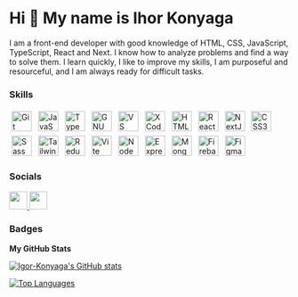 Hi 👋 My name is Ihor Konyaga
=============================

I am a front-end developer with good knowledge of HTML, CSS, JavaScript, TypeScript, React and Next. I know how to analyze problems and find a way to solve them. I learn quickly, I like to improve my skills, I am purposeful and resourceful, and I am always ready for difficult tasks.

### Skills

<p align="left">
  <a href="https://git-scm.com/" target="_blank" rel="noreferrer" style="text-decoration: none;">
    <img src="https://raw.githubusercontent.com/danielcranney/readme-generator/main/public/icons/skills/git-colored.svg" width="36" height="36" alt="Git" style="padding: 4px;" />
  </a>
  <a href="https://developer.mozilla.org/en-US/docs/Web/JavaScript" target="_blank" rel="noreferrer" style="text-decoration: none;">
    <img src="https://raw.githubusercontent.com/danielcranney/readme-generator/main/public/icons/skills/javascript-colored.svg" width="36" height="36" alt="JavaScript" style="padding: 4px;" />
  </a>
  <a href="https://www.typescriptlang.org/" target="_blank" rel="noreferrer" style="text-decoration: none;">
    <img src="https://raw.githubusercontent.com/danielcranney/readme-generator/main/public/icons/skills/typescript-colored.svg" width="36" height="36" alt="TypeScript" style="padding: 4px;" />
  </a>
  <a href="https://www.gnu.org/software/bash/" target="_blank" rel="noreferrer" style="text-decoration: none;">
    <img src="https://raw.githubusercontent.com/danielcranney/readme-generator/main/public/icons/skills/gnubash.svg" width="36" height="36" alt="GNU Bash" style="padding: 4px;" />
  </a>
  <a href="https://code.visualstudio.com/" target="_blank" rel="noreferrer" style="text-decoration: none;">
    <img src="https://raw.githubusercontent.com/danielcranney/readme-generator/main/public/icons/skills/visualstudiocode.svg" width="36" height="36" alt="VS Code" style="padding: 4px;" />
  </a>
  <a href="https://www.xcode.com" target="_blank" rel="noreferrer" style="text-decoration: none;">
    <img src="https://raw.githubusercontent.com/danielcranney/readme-generator/main/public/icons/skills/xcode.svg" width="36" height="36" alt="XCode" style="padding: 4px;" />
  </a>
  <a href="https://developer.mozilla.org/en-US/docs/Glossary/HTML5" target="_blank" rel="noreferrer" style="text-decoration: none;">
    <img src="https://raw.githubusercontent.com/danielcranney/readme-generator/main/public/icons/skills/html5-colored.svg" width="36" height="36" alt="HTML5" style="padding: 4px;" />
  </a>
  <a href="https://reactjs.org/" target="_blank" rel="noreferrer" style="text-decoration: none;">
    <img src="https://raw.githubusercontent.com/danielcranney/readme-generator/main/public/icons/skills/react-colored.svg" width="36" height="36" alt="React" style="padding: 4px;" />
  </a>
  <a href="https://nextjs.org/docs" target="_blank" rel="noreferrer" style="text-decoration: none;">
    <img src="https://raw.githubusercontent.com/danielcranney/readme-generator/main/public/icons/skills/nextjs-colored.svg" width="36" height="36" alt="NextJs" style="padding: 4px;" />
  </a>
  <a href="https://www.w3.org/TR/CSS/#css" target="_blank" rel="noreferrer" style="text-decoration: none;">
    <img src="https://raw.githubusercontent.com/danielcranney/readme-generator/main/public/icons/skills/css3-colored.svg" width="36" height="36" alt="CSS3" style="padding: 4px;" />
  </a>
  <a href="https://sass-lang.com/" target="_blank" rel="noreferrer" style="text-decoration: none;">
    <img src="https://raw.githubusercontent.com/danielcranney/readme-generator/main/public/icons/skills/sass-colored.svg" width="36" height="36" alt="Sass" style="padding: 4px;" />
  </a>
  <a href="https://tailwindcss.com/" target="_blank" rel="noreferrer" style="text-decoration: none;">
    <img src="https://raw.githubusercontent.com/danielcranney/readme-generator/main/public/icons/skills/tailwindcss-colored.svg" width="36" height="36" alt="TailwindCSS" style="padding: 4px;" />
  </a>
  <a href="https://redux.js.org/" target="_blank" rel="noreferrer" style="text-decoration: none;">
    <img src="https://raw.githubusercontent.com/danielcranney/readme-generator/main/public/icons/skills/redux-colored.svg" width="36" height="36" alt="Redux" style="padding: 4px;" />
  </a>
  <a href="https://vitejs.dev/" target="_blank" rel="noreferrer" style="text-decoration: none;">
    <img src="https://raw.githubusercontent.com/danielcranney/readme-generator/main/public/icons/skills/vite-colored.svg" width="36" height="36" alt="Vite" style="padding: 4px;" />
  </a>
  <a href="https://nodejs.org/en/" target="_blank" rel="noreferrer" style="text-decoration: none;">
    <img src="https://raw.githubusercontent.com/danielcranney/readme-generator/main/public/icons/skills/nodejs-colored.svg" width="36" height="36" alt="NodeJS" style="padding: 4px;" />
  </a>
  <a href="https://expressjs.com/" target="_blank" rel="noreferrer" style="text-decoration: none;">
    <img src="https://raw.githubusercontent.com/danielcranney/readme-generator/main/public/icons/skills/express-colored.svg" width="36" height="36" alt="Express" style="padding: 4px;" />
  </a>
  <a href="https://www.mongodb.com/" target="_blank" rel="noreferrer" style="text-decoration: none;">
    <img src="https://raw.githubusercontent.com/danielcranney/readme-generator/main/public/icons/skills/mongodb-colored.svg" width="36" height="36" alt="MongoDB" style="padding: 4px;" />
  </a>
  <a href="https://firebase.google.com/" target="_blank" rel="noreferrer" style="text-decoration: none;">
    <img src="https://raw.githubusercontent.com/danielcranney/readme-generator/main/public/icons/skills/firebase-colored.svg" width="36" height="36" alt="Firebase" style="padding: 4px;" />
  </a>
  <a href="https://www.figma.com/" target="_blank" rel="noreferrer" style="text-decoration: none;">
    <img src="https://raw.githubusercontent.com/danielcranney/readme-generator/main/public/icons/skills/figma-colored.svg" width="36" height="36" alt="Figma" style="padding: 4px;" />
  </a>
</p>





### Socials

<p align="left"> <a href="https://www.github.com/Igor-Konyaga" target="_blank" rel="noreferrer"> <picture> <source media="(prefers-color-scheme: dark)" srcset="https://raw.githubusercontent.com/danielcranney/readme-generator/main/public/icons/socials/github-dark.svg" /> <source media="(prefers-color-scheme: light)" srcset="https://raw.githubusercontent.com/danielcranney/readme-generator/main/public/icons/socials/github.svg" /> <img src="https://raw.githubusercontent.com/danielcranney/readme-generator/main/public/icons/socials/github.svg" width="32" height="32" /> </picture> </a> <a href="https://www.linkedin.com/in/ihor-koniaha" target="_blank" rel="noreferrer"> <picture> <source media="(prefers-color-scheme: dark)" srcset="https://raw.githubusercontent.com/danielcranney/readme-generator/main/public/icons/socials/linkedin-dark.svg" /> <source media="(prefers-color-scheme: light)" srcset="https://raw.githubusercontent.com/danielcranney/readme-generator/main/public/icons/socials/linkedin.svg" /> <img src="https://raw.githubusercontent.com/danielcranney/readme-generator/main/public/icons/socials/linkedin.svg" width="32" height="32" /> </picture> </a></p>

### Badges

<b>My GitHub Stats</b>

<a href="http://www.github.com/Igor-Konyaga"><img src="https://github-readme-stats.vercel.app/api?username=Igor-Konyaga&show_icons=true&hide=&count_private=true&title_color=ffffff&text_color=ffffff&icon_color=0891b2&bg_color=1c1917&hide_border=true&show_icons=true" alt="Igor-Konyaga's GitHub stats" /></a>

<a href="https://github.com/Igor-Konyaga" align="left"><img src="https://github-readme-stats.vercel.app/api/top-langs/?username=Igor-Konyaga&langs_count=10&title_color=ffffff&text_color=ffffff&icon_color=0891b2&bg_color=1c1917&hide_border=true&locale=en&custom_title=Top%20%Languages" alt="Top Languages" /></a>
